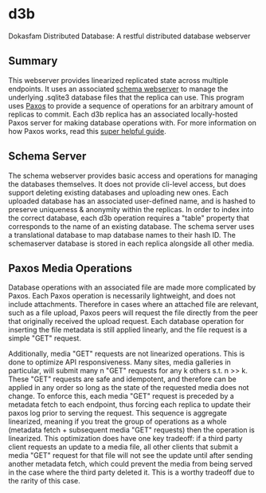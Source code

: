 # d3b

Dokasfam Distributed Database: A restful distributed database webserver

## Summary

This webserver provides linearized replicated state across multiple endpoints. It uses an associated [schema webserver](servers/schema) to manage the underlying .sqlite3 database files that the replica can use. This program uses [Paxos](https://github.com/dokastho/cppaxos) to provide a sequence of operations for an arbitrary amount of replicas to commit. Each d3b replica has an associated locally-hosted Paxos server for making database operations with. For more information on how Paxos works, read this [super helpful guide](https://martinfowler.com/articles/patterns-of-distributed-systems/paxos.html).

## Schema Server

The schema webserver provides basic access and operations for managing the databases themselves. It does not provide cli-level access, but does support deleting existing databases and uploading new ones. Each uploaded database has an associated user-defined name, and is hashed to preserve uniqueness & anonymity within the replicas. In order to index into the correct database, each d3b operation requires a "table" property that corresponds to the name of an existing database. The schema server uses a translational database to map database names to their hash ID. The schemaserver database is stored in each replica alongside all other media.

## Paxos Media Operations

Database operations with an associated file are made more complicated by Paxos. Each Paxos operation is necessarily lightweight, and does not include attachments. Therefore in cases where an attached file are relevant, such as a file upload, Paxos peers will request the file directly from the peer that originally received the upload request. Each database operation for inserting the file metadata is still applied linearly, and the file request is a simple "GET" request.

Additionally, media "GET" requests are not linearized operations. This is done to optimize API responsiveness. Many sites, media galleries in particular, will submit many n "GET" requests for any k others s.t. n >> k. These "GET" requests are safe and idempotent, and therefore can be applied in any order so long as the state of the requested media does not change. To enforce this, each media "GET" request is preceded by a metadata fetch to each endpoint, thus forcing each replica to update their paxos log prior to serving the request. This sequence is aggregate linearized, meaning if you treat the group of operations as a whole (metadata fetch + subsequent media "GET" requests) then the operation is linearized. This optimization does have one key tradeoff: if a third party client requests an update to a media file, all other clients that submit a media "GET" request for that file will not see the update until after sending another metadata fetch, which could prevent the media from being served in the case where the third party deleted it. This is a worthy tradeoff due to the rarity of this case.
